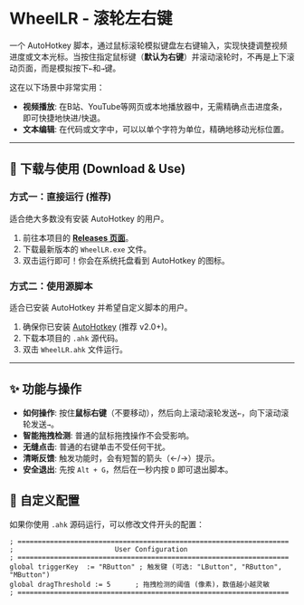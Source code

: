 # WheelLR - 滚轮左右键

一个 AutoHotkey 脚本，通过鼠标滚轮模拟键盘左右键输入，实现快捷调整视频进度或文本光标。当按住指定鼠标键（**默认为右键**）并滚动滚轮时，不再是上下滚动页面，而是模拟按下`←`和`→`键。

这在以下场景中非常实用：
*   **视频播放**: 在B站、YouTube等网页或本地播放器中，无需精确点击进度条，即可快捷地快进/快退。
*   **文本编辑**: 在代码或文字中，可以以单个字符为单位，精确地移动光标位置。

---

## 🚀 下载与使用 (Download & Use)

### 方式一：直接运行 (推荐)
适合绝大多数没有安装 AutoHotkey 的用户。

1.  前往本项目的 **[Releases 页面](https://github.com/chixi4/WheelLR/releases)**。
2.  下载最新版本的 `WheelLR.exe` 文件。
3.  双击运行即可！你会在系统托盘看到 AutoHotkey 的图标。

### 方式二：使用源脚本
适合已安装 AutoHotkey 并希望自定义脚本的用户。

1.  确保你已安装 [AutoHotkey](https://www.autohotkey.com/) (推荐 v2.0+)。
2.  下载本项目的 `.ahk` 源代码。
3.  双击 `WheelLR.ahk` 文件运行。

---

## ✨ 功能与操作

- **如何操作**: 按住**鼠标右键**（不要移动），然后向上滚动滚轮发送`←`，向下滚动滚轮发送`→`。
- **智能拖拽检测**: 普通的鼠标拖拽操作不会受影响。
- **无缝点击**: 普通的右键单击不受任何干扰。
- **清晰反馈**: 触发功能时，会有短暂的箭头（←/→）提示。
- **安全退出**: 先按 `Alt + G`，然后在一秒内按 `D` 即可退出脚本。

## 🔧 自定义配置
如果你使用 `.ahk` 源码运行，可以修改文件开头的配置：

```ahk
; ===================================================================
;                         User Configuration
; ===================================================================
global triggerKey  := "RButton" ; 触发键 (可选: "LButton", "RButton", "MButton")
global dragThreshold := 5      ; 拖拽检测的阈值 (像素)，数值越小越灵敏
; ===================================================================
